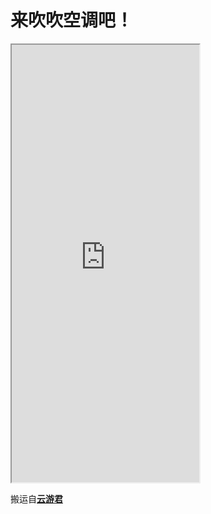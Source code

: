# 来吹吹空调吧！

<iframe height="700" src="https://ac.yunyoujun.cn"></iframe>

搬运自[**云游君**](https://www.yunyoujun.cn)

